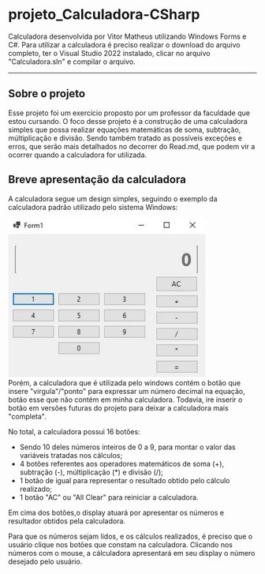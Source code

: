 # projeto_Calculadora-CSharp
Calculadora desenvolvida por Vitor Matheus utilizando Windows Forms e C#. Para utilizar a calculadora é preciso realizar o download do arquivo completo, ter o Visual Studio 2022 instalado, clicar no arquivo "Calculadora.sln" e compilar o arquivo.

---

## Sobre o projeto

  Esse projeto foi um exercício proposto por um professor da faculdade que estou cursando. O foco desse projeto é a construção de uma calculadora simples que possa realizar equações matemáticas de soma, subtração, múltiplicação e divisão. Sendo também tratado as possíveis exceções e erros, que serão mais detalhados no decorrer do Read.md, que podem vir a ocorrer quando a calculadora for utilizada.

## Breve apresentação da calculadora

A calculadora segue um design simples, seguindo o exemplo da calculadora padrão utilizado pelo sistema Windows:
<div>
  <img width='400em' src="imgCalculadora/imgCalculadora.JPG">
</div>
Porém, a calculadora que é utilizada pelo windows contém o botão que insere "virgula"/"ponto" para expressar um número decimal na equação, botão esse que não contém em minha calculadora. Todavia, ire inserir o botão em versões futuras do projeto para deixar a calculadora mais "completa".

No total, a calculadora possui 16 botões:
* Sendo 10 deles números inteiros de 0 a 9, para  montar o valor das variáveis tratadas nos cálculos;
* 4 botões referentes aos operadores matemáticos de soma (+), subtração (-), múltiplicação (*) e divisão (/);
* 1 botão de igual para representar o resultado obtido pelo cálculo realizado;
* 1 botão "AC" ou "All Clear" para reiniciar a calculadora.

Em cima dos botões,o display atuará por apresentar os números e resultador obtidos pela calculadora.

Para que os números sejam lidos, e os cálculos realizados, é preciso que o usuário clique nos botões que constam na calculadora. Clicando nos números com o mouse, a cálculadora apresentará em seu display o número desejado pelo usuário.






